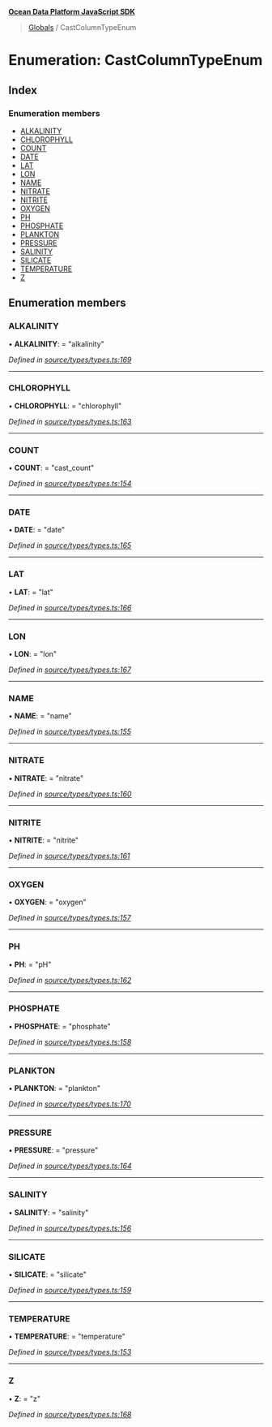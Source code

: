 **[Ocean Data Platform JavaScript SDK](../README.md)**

> [Globals](../README.md) / CastColumnTypeEnum

# Enumeration: CastColumnTypeEnum

## Index

### Enumeration members

* [ALKALINITY](castcolumntypeenum.md#alkalinity)
* [CHLOROPHYLL](castcolumntypeenum.md#chlorophyll)
* [COUNT](castcolumntypeenum.md#count)
* [DATE](castcolumntypeenum.md#date)
* [LAT](castcolumntypeenum.md#lat)
* [LON](castcolumntypeenum.md#lon)
* [NAME](castcolumntypeenum.md#name)
* [NITRATE](castcolumntypeenum.md#nitrate)
* [NITRITE](castcolumntypeenum.md#nitrite)
* [OXYGEN](castcolumntypeenum.md#oxygen)
* [PH](castcolumntypeenum.md#ph)
* [PHOSPHATE](castcolumntypeenum.md#phosphate)
* [PLANKTON](castcolumntypeenum.md#plankton)
* [PRESSURE](castcolumntypeenum.md#pressure)
* [SALINITY](castcolumntypeenum.md#salinity)
* [SILICATE](castcolumntypeenum.md#silicate)
* [TEMPERATURE](castcolumntypeenum.md#temperature)
* [Z](castcolumntypeenum.md#z)

## Enumeration members

### ALKALINITY

•  **ALKALINITY**:  = "alkalinity"

*Defined in [source/types/types.ts:169](https://github.com/C4IROcean/odp-sdk-js/blob/0e2fd46/source/types/types.ts#L169)*

___

### CHLOROPHYLL

•  **CHLOROPHYLL**:  = "chlorophyll"

*Defined in [source/types/types.ts:163](https://github.com/C4IROcean/odp-sdk-js/blob/0e2fd46/source/types/types.ts#L163)*

___

### COUNT

•  **COUNT**:  = "cast\_count"

*Defined in [source/types/types.ts:154](https://github.com/C4IROcean/odp-sdk-js/blob/0e2fd46/source/types/types.ts#L154)*

___

### DATE

•  **DATE**:  = "date"

*Defined in [source/types/types.ts:165](https://github.com/C4IROcean/odp-sdk-js/blob/0e2fd46/source/types/types.ts#L165)*

___

### LAT

•  **LAT**:  = "lat"

*Defined in [source/types/types.ts:166](https://github.com/C4IROcean/odp-sdk-js/blob/0e2fd46/source/types/types.ts#L166)*

___

### LON

•  **LON**:  = "lon"

*Defined in [source/types/types.ts:167](https://github.com/C4IROcean/odp-sdk-js/blob/0e2fd46/source/types/types.ts#L167)*

___

### NAME

•  **NAME**:  = "name"

*Defined in [source/types/types.ts:155](https://github.com/C4IROcean/odp-sdk-js/blob/0e2fd46/source/types/types.ts#L155)*

___

### NITRATE

•  **NITRATE**:  = "nitrate"

*Defined in [source/types/types.ts:160](https://github.com/C4IROcean/odp-sdk-js/blob/0e2fd46/source/types/types.ts#L160)*

___

### NITRITE

•  **NITRITE**:  = "nitrite"

*Defined in [source/types/types.ts:161](https://github.com/C4IROcean/odp-sdk-js/blob/0e2fd46/source/types/types.ts#L161)*

___

### OXYGEN

•  **OXYGEN**:  = "oxygen"

*Defined in [source/types/types.ts:157](https://github.com/C4IROcean/odp-sdk-js/blob/0e2fd46/source/types/types.ts#L157)*

___

### PH

•  **PH**:  = "pH"

*Defined in [source/types/types.ts:162](https://github.com/C4IROcean/odp-sdk-js/blob/0e2fd46/source/types/types.ts#L162)*

___

### PHOSPHATE

•  **PHOSPHATE**:  = "phosphate"

*Defined in [source/types/types.ts:158](https://github.com/C4IROcean/odp-sdk-js/blob/0e2fd46/source/types/types.ts#L158)*

___

### PLANKTON

•  **PLANKTON**:  = "plankton"

*Defined in [source/types/types.ts:170](https://github.com/C4IROcean/odp-sdk-js/blob/0e2fd46/source/types/types.ts#L170)*

___

### PRESSURE

•  **PRESSURE**:  = "pressure"

*Defined in [source/types/types.ts:164](https://github.com/C4IROcean/odp-sdk-js/blob/0e2fd46/source/types/types.ts#L164)*

___

### SALINITY

•  **SALINITY**:  = "salinity"

*Defined in [source/types/types.ts:156](https://github.com/C4IROcean/odp-sdk-js/blob/0e2fd46/source/types/types.ts#L156)*

___

### SILICATE

•  **SILICATE**:  = "silicate"

*Defined in [source/types/types.ts:159](https://github.com/C4IROcean/odp-sdk-js/blob/0e2fd46/source/types/types.ts#L159)*

___

### TEMPERATURE

•  **TEMPERATURE**:  = "temperature"

*Defined in [source/types/types.ts:153](https://github.com/C4IROcean/odp-sdk-js/blob/0e2fd46/source/types/types.ts#L153)*

___

### Z

•  **Z**:  = "z"

*Defined in [source/types/types.ts:168](https://github.com/C4IROcean/odp-sdk-js/blob/0e2fd46/source/types/types.ts#L168)*
